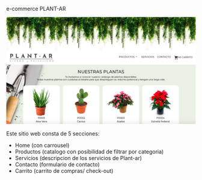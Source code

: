 e-commerce PLANT-AR

<p style="align:center">
  <img src="./public/images/ScreenShot_plant-ar.png" width="600" title="screenshot">
</p>

Este sitio web consta de 5 secciones:
- Home (con carrousel)
- Productos (catalogo con posibilidad de filtrar por categoria)
- Servicios (descripcion de los servicios de Plant-ar)
- Contacto (formulario de contacto)
- Carrito (carrito de compras/ check-out)

